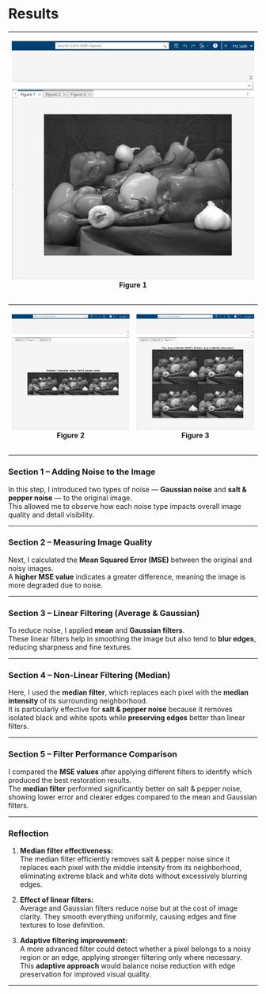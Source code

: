 # Results

| <p align="center"><img src="/lecture_8_lab_4/Lab_4_Figure_1.png"/><br/>Figure 1</p> |
| ---------------------------------------------------------------------------------- |


| <p align="center"><img src="/lecture_8_lab_4/Lab_4_Figure_2.png"/><br/>Figure 2</p> | <p align="center"><img src="/lecture_8_lab_4/Lab_4_Figure_3.png"/><br/>Figure 3</p> |
| ------------------------------------------------------------------------------------- | ------------------------------------------------------------------------------------- |

---

### Section 1 – Adding Noise to the Image

In this step, I introduced two types of noise — **Gaussian noise** and **salt & pepper noise** — to the original image.  
This allowed me to observe how each noise type impacts overall image quality and detail visibility.

---

### Section 2 – Measuring Image Quality

Next, I calculated the **Mean Squared Error (MSE)** between the original and noisy images.  
A **higher MSE value** indicates a greater difference, meaning the image is more degraded due to noise.

---

### Section 3 – Linear Filtering (Average & Gaussian)

To reduce noise, I applied **mean** and **Gaussian filters**.  
These linear filters help in smoothing the image but also tend to **blur edges**, reducing sharpness and fine textures.

---

### Section 4 – Non-Linear Filtering (Median)

Here, I used the **median filter**, which replaces each pixel with the **median intensity** of its surrounding neighborhood.  
It is particularly effective for **salt & pepper noise** because it removes isolated black and white spots while **preserving edges** better than linear filters.

---

### Section 5 – Filter Performance Comparison

I compared the **MSE values** after applying different filters to identify which produced the best restoration results.  
The **median filter** performed significantly better on salt & pepper noise, showing lower error and clearer edges compared to the mean and Gaussian filters.

---

### Reflection

1. **Median filter effectiveness:**  
   The median filter efficiently removes salt & pepper noise since it replaces each pixel with the middle intensity from its neighborhood, eliminating extreme black and white dots without excessively blurring edges.

2. **Effect of linear filters:**  
   Average and Gaussian filters reduce noise but at the cost of image clarity. They smooth everything uniformly, causing edges and fine textures to lose definition.

3. **Adaptive filtering improvement:**  
   A more advanced filter could detect whether a pixel belongs to a noisy region or an edge, applying stronger filtering only where necessary.  
   This **adaptive approach** would balance noise reduction with edge preservation for improved visual quality.

---
